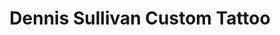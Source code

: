 ---
title: "Dennis Sullivan Custom Tattoo"
url: /clarksville/dennis-sullivan-custom-tattoo/
shop: Tattoo
---